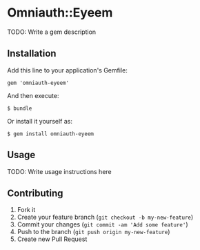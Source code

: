 # Omniauth::Eyeem

TODO: Write a gem description

## Installation

Add this line to your application's Gemfile:

    gem 'omniauth-eyeem'

And then execute:

    $ bundle

Or install it yourself as:

    $ gem install omniauth-eyeem

## Usage

TODO: Write usage instructions here

## Contributing

1. Fork it
2. Create your feature branch (`git checkout -b my-new-feature`)
3. Commit your changes (`git commit -am 'Add some feature'`)
4. Push to the branch (`git push origin my-new-feature`)
5. Create new Pull Request
